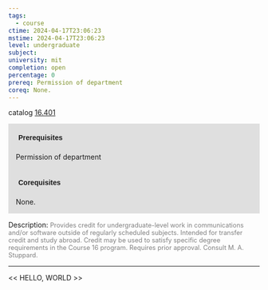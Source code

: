 ```yaml
---
tags:
  - course
ctime: 2024-04-17T23:06:23
mstime: 2024-04-17T23:06:23
level: undergraduate
subject: 
university: mit
completion: open
percentage: 0
prereq: Permission of department
coreq: None.
---
```


catalog [16.401](http://student.mit.edu/catalog/m16a.html#16.401)

<span style="display: block; padding: 15px; background-color: rgb(100, 100, 100, 0.2);"><font id="m_prereq1428_0" style="display: block; font-family: Arial, sans-serif; font-weight: bold; padding: 5px">Prerequisites</font><br><span id="prereq1428_0">Permission of department</span></span>
<span style="display: block; padding: 15px; background-color: rgb(100, 100, 100, 0.2);"><font id="m_coreq1428_0" style="display: block; font-family: Arial, sans-serif; font-weight: bold; padding: 5px">Corequisites</font><br><span id="coreq1428_0">None.</span></span>

<font style="">Description:</font>
<font style="color: grey; font-size: 0.8rem;">Provides credit for undergraduate-level work in communications and/or software outside of regularly scheduled subjects. Intended for transfer credit and study abroad. Credit may be used to satisfy specific degree requirements in the Course 16 program. Requires prior approval. Consult M. A. Stuppard.</font>



---

<< HELLO, WORLD >>
